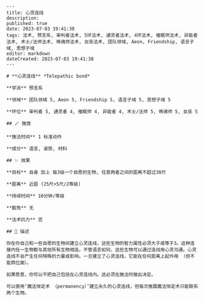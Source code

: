
    ---
    title: 心灵连线
    description: 
    published: true
    date: 2023-07-03 19:41:38
    tags: 法术, 预言系, 审判者法术, 5环法术, 通灵者法术, 4环法术, 催眠师法术, 异能者法术, 术士/法师法术, 唤魂师法术, 女巫法术, 团队领域, Aeon, Friendship, 语言子域, 思想子域
    editor: markdown
    dateCreated: 2023-07-03 19:41:38
    ---

    # **心灵连线** *Telepathic bond*

    **学派** 预言系 

    **领域** 团队领域 5, Aeon 5, Friendship 5, 语言子域 5, 思想子域 5

    **环位** 审判者 5, 通灵者 4, 催眠师 4, 异能者 4, 术士/法师 5, 唤魂师 5, 女巫 5

    ## 🪄 施放

    **施法时间** 1 标准动作

    **成分** 语言, 姿势, 材料

    ## ✨ 效果 

    **目标** 自身 加上 每3级一个自愿的生物, 任意两者之间的距离不超过30尺 

    **距离** 近距 (25尺+5尺/2等级)  

    **持续时间** 10分钟/等级 

    **豁免** 无

    **法术抗力** 否

    ## 📖 描述

    你在你自己和一些自愿的生物间建立心灵连线，这些生物的智力属性必须大于或等于3。这种连接内任一生物都与其他所有生物相连。不管语言如何，这些生物可以通过连线用心灵沟通。心灵连线不会产生任何特殊的力量或影响。一旦建立了心灵连线，它能在任何距离上起作用 （但不能跨位面）。

    如果愿意，你可以不把自己包括在心灵连线内。这必须在施法时做出决定。

    可以使用‘魔法恒定术 （permanency）’建立永久的心灵连线，但每次施展魔法恒定术只能联系两个生物。
    